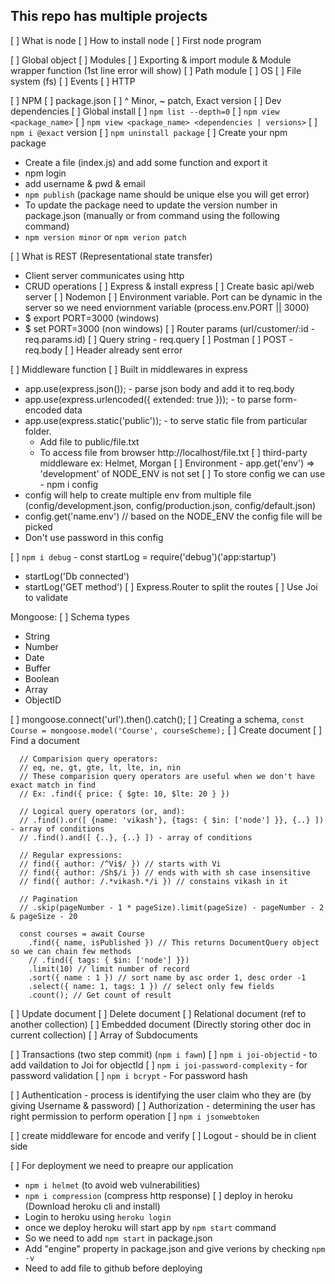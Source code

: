 ## This repo has multiple projects
[ ] What is node
[ ] How to install node
[ ] First node program


[ ] Global object
[ ] Modules
[ ] Exporting & import module & Module wrapper function (1st line error will show)
[ ] Path module
[ ] OS
[ ] File system (fs)
[ ] Events
[ ] HTTP

[ ] NPM
[ ] package.json
[ ] ^ Minor, ~ patch, Exact version
[ ] Dev dependencies
[ ] Global install
[ ] `npm list --depth=0`
[ ] `npm view <package_name>`
[ ] `npm view <package_name> <dependencies | versions>`
[ ] `npm i @exact` version 
[ ] `npm uninstall package`
[ ] Create your npm package
  - Create a file (index.js) and add some function and export it
  - npm login
  - add username & pwd & email
  - `npm publish` (package name should be unique else you will get error)
  - To update the package need to update the version number in package.json (manually or from command using the following command)
  - `npm version minor` or `npm verion patch`


[ ] What is REST (Representational state transfer)
  - Client server communicates using http
  - CRUD operations
[ ] Express & install express
[ ] Create basic api/web server
[ ] Nodemon
[ ] Environment variable. Port can be dynamic in the server so we need enviornment variable (process.env.PORT || 3000)
  - $ export PORT=3000 (windows)
  - $ set PORT=3000 (non windows)
[ ] Router params (url/customer/:id - req.params.id)
[ ] Query string - req.query
[ ] Postman
[ ] POST - req.body
[ ] Header already sent error

[ ] Middleware function
[ ] Built in middlewares in express
  - app.use(express.json()); - parse json body and add it to req.body
  - app.use(express.urlencoded({ extended: true })); - to parse form-encoded data
  - app.use(express.static('public')); - to serve static file from particular folder.
    - Add file to public/file.txt
    - To access file from browser http://localhost/file.txt
[ ] third-party middleware ex: Helmet, Morgan
[ ] Environment - app.get('env') => 'development' of NODE_ENV is not set
[ ] To store config we can use - npm i config
  - config will help to create multiple env from multiple file (config/development.json, config/production.json, config/default.json)
  - config.get('name.env') // based on the NODE_ENV the config file will be picked
  - Don't use password in this config

[ ] `npm i debug` - const startLog = require('debug')('app:startup')
  - startLog('Db connected')
  - startLog('GET method')
[ ]  Express.Router to split the routes
[ ]  Use Joi to validate

Mongoose:
[ ] Schema types
  - String
  - Number
  - Date
  - Buffer
  - Boolean
  - Array
  - ObjectID

[ ] mongoose.connect('url').then().catch();
[ ] Creating a schema, `const Course = mongoose.model('Course', courseScheme);`
[ ] Create document
[ ] Find a document
```
  // Comparision query operators:
  // eq, ne, gt, gte, lt, lte, in, nin
  // These comparision query operators are useful when we don't have exact match in find
  // Ex: .find({ price: { $gte: 10, $lte: 20 } })

  // Logical query operators (or, and):
  // .find().or([ {name: 'vikash'}, {tags: { $in: ['node'] }}, {..} ]) - array of conditions
  // .find().and([ {..}, {..} ]) - array of conditions

  // Regular expressions:
  // find({ author: /^Vi$/ }) // starts with Vi
  // find({ author: /Sh$/i }) // ends with with sh case insensitive
  // find({ author: /.*vikash.*/i }) // constains vikash in it

  // Pagination
  // .skip(pageNumber - 1 * pageSize).limit(pageSize) - pageNumber - 2 & pageSize - 20

  const courses = await Course
    .find({ name, isPublished }) // This returns DocumentQuery object so we can chain few methods
    // .find({ tags: { $in: ['node'] }})
    .limit(10) // limit number of record
    .sort({ name : 1 }) // sort name by asc order 1, desc order -1
    .select({ name: 1, tags: 1 }) // select only few fields
    .count(); // Get count of result
```
[ ] Update document
[ ] Delete document
[ ] Relational document (ref to another collection)
[ ] Embedded document (Directly storing other doc in current collection)
[ ] Array of Subdocuments

[ ] Transactions (two step commit) (`npm i fawn`) 
[ ] `npm i joi-objectid` - to add vaildation to Joi for objectId
[ ] `npm i joi-password-complexity` - for password validation
[ ] `npm i bcrypt` - For password hash

[ ] Authentication - process is identifying the user claim who they are (by giving Username & password)
[ ] Authorization - determining the user has right permission to perform operation
[ ] `npm i jsonwebtoken`

[ ] create middleware for encode and verify
[ ] Logout - should be in client side

[ ] For deployment we need to preapre our application
  - `npm i helmet` (to avoid web vulnerabilities)
  - `npm i compression` (compress http response)
[ ] deploy in heroku (Download heroku cli and install)
  - Login to heroku using `heroku login`
  - once we deploy heroku will start app by `npm start` command
  - So we need to add `npm start` in package.json
  - Add "engine" property in package.json and give verions by checking `npm -v`
  - Need to add file to github before deploying
